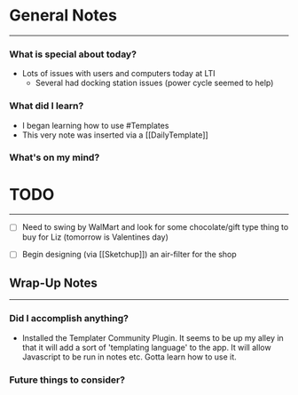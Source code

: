 
# General Notes
---
### What is special about today?
- Lots of issues with users and computers today at LTI
	- Several had docking station issues (power cycle seemed to help)
### What did I learn?
- I began learning how to use #Templates
- This very note was inserted via a [[DailyTemplate]]

### What's on my mind?




# TODO
---
- [ ] Need to swing by WalMart and look for some chocolate/gift type thing to buy for Liz (tomorrow is Valentines day)
- [ ] Begin designing (via [[Sketchup]]) an air-filter for the shop



## Wrap-Up Notes
---
### Did I accomplish anything?
- Installed the Templater Community Plugin.  It seems to be up my alley in that it will add a sort of 'templating language' to the app.  It will allow Javascript to be run in notes etc.  Gotta learn how to use it.
### Future things to consider?
